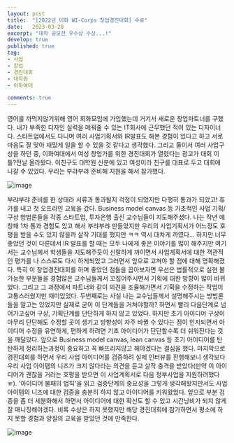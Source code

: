```yaml
---
layout: post
title:  "[2022년 이화 WI-Corps 창업경진대회] 수료"
date:   2023-03-28
excerpt: "대학 공모전 우수상 수상...!"
develop: true
published: true
tag:
- 사업
- 창업
- 경진대회
- 대학원
- 이화여대

comments: true
---
```


영어를 까먹지않기위해 영어 회화모임에 가입했는데 거기서 새로운 창업파트너를 구했다. 내가 부족한 디자인 실력을 메꿔줄 수 있는 IT회사에 근무했던 적이 있는 디자이너다. 스타트업에서도 다니며 여러 사업기획서와 IR발표도 해본 경험이 있다고 하고 서로 마음도 잘 맞아 재밌게 일을 할 수 있을 것 같다고 생각했다. 그리고 둘이서 여러 사업구상을 하던 중, 이화여대에서 여성 창업가를 위한 경진대회가 열렸다는 광고가 대회 이틀?전날 올라왔다. 이친구도 대학원 신분에 있고 여성이라 친구를 대표로 두고 대회에 나갈 수 있었다. 우리는 부랴부랴 준비해 지원을 해서 참가했다.

![image](https://github.com/mongsilemong/mongsilemong2.github.io/assets/70885010/9bc597ea-5c80-45a8-9b19-9fff799ff08f)

부랴부랴 준비를 한 상태라 서류과 통과될지 걱정이 되었지만 다행히 통과가 되었고! 휴가를 내고 첫 오프라인 교육을 갔다. Business model canvas 등 기초적인 사업 기획/구상 방법론들을 각종 스타트업, 투자은행 출신 교수님들이 지도해주셨다. 나는 작년 예창패 1차 통과 경험도 있고 해서 부랴부랴 만들었지만 우리의 사업기획서가 어느정도 호평을 받을 수도 있지 않을까 살작 기대를 했지만 ㅋㅋ 역시 대차게 까였다... 하지만 너무 좋았던 것이 다른데서 IR 발표를 할 때는 모두 나에게 좋은 이야기를 많이 해주지만 여기서는 교수님께서 학생들을 지도해주듯이 신랄하게 까이면서 사업계획서에 대한 객관적인 평가를 나 스스로도 다시 하게되었고 그러면서 앞으로 고쳐야 할 점에 대해 명확해졌다. 특히 이 창업경진대회를 하며 좋았던 점들을 꼽아보자면 우선은 법률적으로 실현 불가능한 부분들을 경험많은 교수님들께서 꼬집어주시면서 기획에 대한 방향이 많이 바뀌었다. 그리고 그 과정에서 파트너와 같이 의견을 조율해가면서 기획을 수정하는 작업이 고통스러웠지만 재미있었다. 두번째로는 사실 나는 교수님들께서 설명해주시는 방법론들을 알고는 있었지만 실제로 굳이 이 단계들을 거쳐야할까? 하면서 빨리 다음단계로 넘어가고싶어 구상, 기획단계를 단단하게 하지 않고 있었다. 하지만 초기 아이디어 구상이 아무리 단단해도 수정할 곳이 생기고 방향성이 자주 바뀔 수 있다는 점이 인지되면서 아이디어 수정을 유연하게, 편하게 하려면 기초 아이디어가 단단할수록 더 쉬워진다는 것을 깨달았다. 앞으로 Business model canvas, lean canvas 등 초기 아이디어를 탄탄하게 정리하는과정이 중요하고 꼭 빠뜨리지않고 해야겠다는 결심을 했다. 마지막으로 경진대회를 하면서 우리 사업 아이디어를 검증하려 실제 인터뷰를 진행해보니 생각보다 우리 사업 아이템의 니즈가 크지 않다라는 의견을 듣고 살작 충격을 받았다(만약 이 아이디어가 괜찮을 거라는 호평을 받으면 이 사업계획서로 다음 정부사업을 지원하려했다ㅠ). '아이디어 불패의 법칙'을 읽고 검증단계의 중요성을 그렇게 생각해왔지만서도 사업 아이템의 니즈에 대한 검증을 충분히 하지 않고 아이디어를 키워왔었다. 앞으로 부분 검증을 좀 더 세분화해서 하면서 아이디어에 대한 확신도 할 수 있고 시간낭비가 되지 않게 잘 매니징해야겠다. 비록 수상은 하지 못했지만 해당 경진대회에 참가하면서 평소에 하지 못할 경험과 양질의 교육을 받았던 것에 만족한다.

![image](https://github.com/mongsilemong/mongsilemong2.github.io/assets/70885010/fcb40475-ba79-4519-a5d1-6b08acf4e40c)
